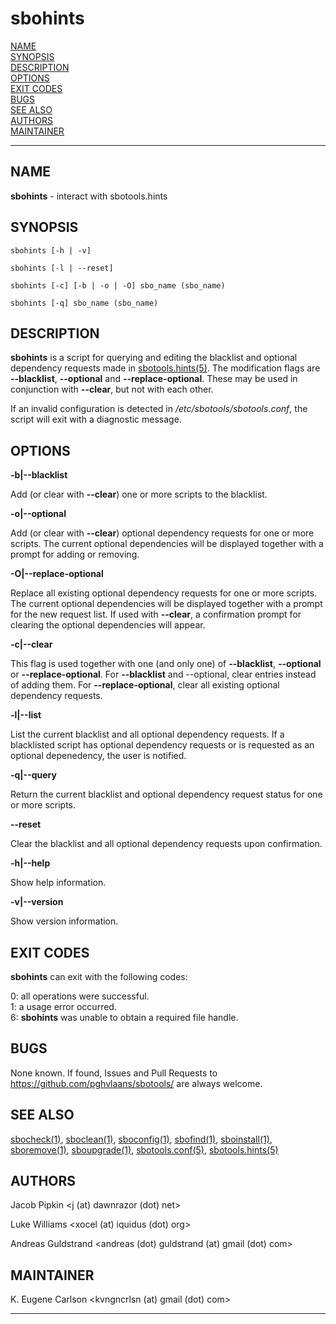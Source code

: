 # sbohints

[NAME](#name)\
[SYNOPSIS](#synopsis)\
[DESCRIPTION](#description)\
[OPTIONS](#options)\
[EXIT CODES](#exit-codes)\
[BUGS](#bugs)\
[SEE ALSO](#see-also)\
[AUTHORS](#authors)\
[MAINTAINER](#maintainer)

------------------------------------------------------------------------

## NAME

**sbohints** - interact with sbotools.hints

## SYNOPSIS

    sbohints [-h | -v]

    sbohints [-l | --reset]

    sbohints [-c] [-b | -o | -O] sbo_name (sbo_name)

    sbohints [-q] sbo_name (sbo_name)

## DESCRIPTION

**sbohints** is a script for querying and editing the blacklist and
optional dependency requests made in [sbotools.hints(5)](sbotools.hints.5.md). The
modification flags are **\--blacklist**, **\--optional** and
**\--replace-optional**. These may be used in conjunction with
**\--clear**, but not with each other.

If an invalid configuration is detected in
*/etc/sbotools/sbotools.conf*, the script will exit with a diagnostic
message.

## OPTIONS

**-b\|\--blacklist**

Add (or clear with **\--clear**) one or more scripts to the blacklist.

**-o\|\--optional**

Add (or clear with **\--clear**) optional dependency requests for one or
more scripts. The current optional dependencies will be displayed
together with a prompt for adding or removing.

**-O\|\--replace-optional**

Replace all existing optional dependency requests for one or more
scripts. The current optional dependencies will be displayed together
with a prompt for the new request list. If used with **\--clear**, a
confirmation prompt for clearing the optional dependencies will appear.

**-c\|\--clear**

This flag is used together with one (and only one) of **\--blacklist**,
**\--optional** or **\--replace-optional**. For **\--blacklist** and
\--optional, clear entries instead of adding them. For
**\--replace-optional**, clear all existing optional dependency
requests.

**-l\|\--list**

List the current blacklist and all optional dependency requests. If a
blacklisted script has optional dependency requests or is requested as
an optional depenedency, the user is notified.

**-q\|\--query**

Return the current blacklist and optional dependency request status for
one or more scripts.

**\--reset**

Clear the blacklist and all optional dependency requests upon
confirmation.

**-h\|\--help**

Show help information.

**-v\|\--version**

Show version information.

## EXIT CODES

**sbohints** can exit with the following codes:

0: all operations were successful.\
1: a usage error occurred.\
6: **sbohints** was unable to obtain a required file handle.

## BUGS

None known. If found, Issues and Pull Requests to
<https://github.com/pghvlaans/sbotools/> are always welcome.

## SEE ALSO

[sbocheck(1)](sbocheck.1.md), [sboclean(1)](sboclean.1.md), [sboconfig(1)](sboconfig.1.md), [sbofind(1)](sbofind.1.md), [sboinstall(1)](sboinstall.1.md),
[sboremove(1)](sboremove.1.md), [sboupgrade(1)](sboupgrade.1.md), [sbotools.conf(5)](sbotools.conf.5.md), [sbotools.hints(5)](sbotools.hints.5.md)

## AUTHORS

Jacob Pipkin \<j (at) dawnrazor (dot) net\>

Luke Williams \<xocel (at) iquidus (dot) org\>

Andreas Guldstrand \<andreas (dot) guldstrand (at) gmail (dot) com\>

## MAINTAINER

K. Eugene Carlson \<kvngncrlsn (at) gmail (dot) com\>

------------------------------------------------------------------------
